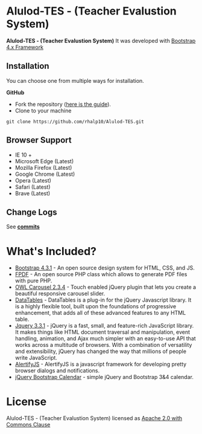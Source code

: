 Alulod-TES - (Teacher Evalustion System)
=======================


**Alulod-TES - (Teacher Evalustion System)** It was developed with [Bootstrap 4.x Framework](http://getbootstrap.com)



Installation
----------------
You can choose one from multiple ways for installation.

**GitHub**
- Fork the repository ([here is the guide](https://help.github.com/articles/fork-a-repo/)).
- Clone to your machine
```
git clone https://github.com/rhalp10/Alulod-TES.git
```


Browser Support
----------
- IE 10 +
- Microsoft Edge (Latest)
- Mozilla Firefox (Latest)
- Google Chrome (Latest)
- Opera (Latest)
- Safari (Latest)
- Brave (Latest)

Change Logs
----------
See  **[commits](https://github.com/rhalp10/Alulod-TES/commits/master)**

# What's Included?

- [Bootstrap 4.3.1](https://getbootstrap.com) - An open source design system for HTML, CSS, and JS.
- [FPDF](http://www.fpdf.org/) - An open source PHP class which allows to generate PDF files with pure PHP.
- [OWL Carousel 2.3.4](https://owlcarousel2.github.io/OwlCarousel2/) - Touch enabled jQuery plugin that lets you create a beautiful responsive carousel slider.
- [DataTables](https://datatables.net) - DataTables is a plug-in for the jQuery Javascript library. It is a highly flexible tool, built upon the foundations of progressive enhancement, that adds all of these advanced features to any HTML table.
- [Jquery 3.3.1](https://jquery.com) - jQuery is a fast, small, and feature-rich JavaScript library. It makes things like HTML document traversal and manipulation, event handling, animation, and Ajax much simpler with an easy-to-use API that works across a multitude of browsers. With a combination of versatility and extensibility, jQuery has changed the way that millions of people write JavaScript.
- [AlertifyJS](https://alertifyjs.com/) - AlertifyJS is a javascript framework for developing pretty browser dialogs and notifications.
- [jQuery Bootstrap Calendar](https://github.com/zatorck/jquery-bootstrap-year-calendar)  - simple jQuery and Bootstrap 3&4 calendar.


# License
Alulod-TES - (Teacher Evalustion System) licensed as [Apache 2.0 with Commons Clause](https://github.com/rhalp10/Alulod-TES/blob/master/LICENSE.md)

